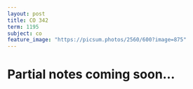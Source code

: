 ```yaml
---
layout: post
title: CO 342
term: 1195
subject: co
feature_image: "https://picsum.photos/2560/600?image=875"
---
```

# Partial notes coming soon...
